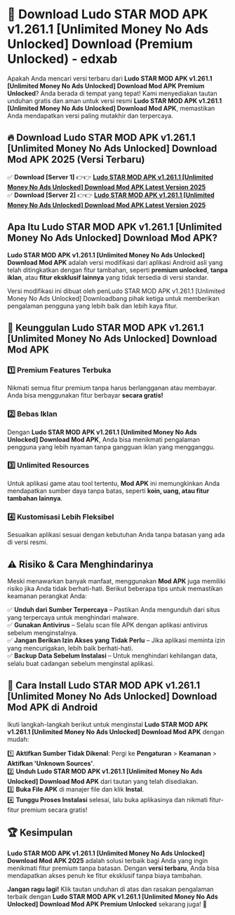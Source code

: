 # 🎯 Download Ludo STAR MOD APK v1.261.1 [Unlimited Money No Ads Unlocked] Download (Premium Unlocked) -  edxab

Apakah Anda mencari versi terbaru dari **Ludo STAR MOD APK v1.261.1 [Unlimited Money No Ads Unlocked] Download Mod APK Premium Unlocked**? Anda berada di tempat yang tepat! Kami menyediakan tautan unduhan gratis dan aman untuk versi resmi **Ludo STAR MOD APK v1.261.1 [Unlimited Money No Ads Unlocked] Download Mod APK**, memastikan Anda mendapatkan versi paling mutakhir dan terpercaya.

## 🔥 Download Ludo STAR MOD APK v1.261.1 [Unlimited Money No Ads Unlocked] Download Mod APK 2025 (Versi Terbaru)

✅ **Download [Server 1]** 👉👉 [**Ludo STAR MOD APK v1.261.1 [Unlimited Money No Ads Unlocked] Download Mod APK Latest Version 2025**](https://momento.my/?title=Ludo_STAR_MOD_APK_v1.261.1_[Unlimited_Money_No_Ads_Unlocked]_Download)  
✅ **Download [Server 2]** 👉👉 [**Ludo STAR MOD APK v1.261.1 [Unlimited Money No Ads Unlocked] Download Mod APK Latest Version 2025**](https://momento.my/?title=Ludo_STAR_MOD_APK_v1.261.1_[Unlimited_Money_No_Ads_Unlocked]_Download)  

## Apa Itu Ludo STAR MOD APK v1.261.1 [Unlimited Money No Ads Unlocked] Download Mod APK?

**Ludo STAR MOD APK v1.261.1 [Unlimited Money No Ads Unlocked] Download Mod APK** adalah versi modifikasi dari aplikasi Android asli yang telah ditingkatkan dengan fitur tambahan, seperti **premium unlocked**, **tanpa iklan**, atau **fitur eksklusif lainnya** yang tidak tersedia di versi standar.

Versi modifikasi ini dibuat oleh penLudo STAR MOD APK v1.261.1 [Unlimited Money No Ads Unlocked] Downloadbang pihak ketiga untuk memberikan pengalaman pengguna yang lebih baik dan lebih kaya fitur.

## 🎯 Keunggulan Ludo STAR MOD APK v1.261.1 [Unlimited Money No Ads Unlocked] Download Mod APK

### 1️⃣ Premium Features Terbuka
Nikmati semua fitur premium tanpa harus berlangganan atau membayar. Anda bisa menggunakan fitur berbayar **secara gratis!**

### 2️⃣ Bebas Iklan
Dengan **Ludo STAR MOD APK v1.261.1 [Unlimited Money No Ads Unlocked] Download Mod APK**, Anda bisa menikmati pengalaman pengguna yang lebih nyaman tanpa gangguan iklan yang mengganggu.

### 3️⃣ Unlimited Resources
Untuk aplikasi game atau tool tertentu, **Mod APK** ini memungkinkan Anda mendapatkan sumber daya tanpa batas, seperti **koin, uang, atau fitur tambahan lainnya**.

### 4️⃣ Kustomisasi Lebih Fleksibel
Sesuaikan aplikasi sesuai dengan kebutuhan Anda tanpa batasan yang ada di versi resmi.

## ⚠️ Risiko & Cara Menghindarinya

Meski menawarkan banyak manfaat, menggunakan **Mod APK** juga memiliki risiko jika Anda tidak berhati-hati. Berikut beberapa tips untuk memastikan keamanan perangkat Anda:

✅ **Unduh dari Sumber Terpercaya** – Pastikan Anda mengunduh dari situs yang terpercaya untuk menghindari malware.  
✅ **Gunakan Antivirus** – Selalu scan file APK dengan aplikasi antivirus sebelum menginstalnya.  
✅ **Jangan Berikan Izin Akses yang Tidak Perlu** – Jika aplikasi meminta izin yang mencurigakan, lebih baik berhati-hati.  
✅ **Backup Data Sebelum Instalasi** – Untuk menghindari kehilangan data, selalu buat cadangan sebelum menginstal aplikasi.

## 📌 Cara Install Ludo STAR MOD APK v1.261.1 [Unlimited Money No Ads Unlocked] Download Mod APK di Android

Ikuti langkah-langkah berikut untuk menginstal **Ludo STAR MOD APK v1.261.1 [Unlimited Money No Ads Unlocked] Download Mod APK** dengan mudah:

1️⃣ **Aktifkan Sumber Tidak Dikenal**: Pergi ke **Pengaturan** > **Keamanan** > **Aktifkan 'Unknown Sources'**.  
2️⃣ **Unduh Ludo STAR MOD APK v1.261.1 [Unlimited Money No Ads Unlocked] Download Mod APK** dari tautan yang telah disediakan.  
3️⃣ **Buka File APK** di manajer file dan klik **Instal**.  
4️⃣ **Tunggu Proses Instalasi** selesai, lalu buka aplikasinya dan nikmati fitur-fitur premium secara gratis!

## 🏆 Kesimpulan

**Ludo STAR MOD APK v1.261.1 [Unlimited Money No Ads Unlocked] Download Mod APK 2025** adalah solusi terbaik bagi Anda yang ingin menikmati fitur premium tanpa batasan. Dengan **versi terbaru**, Anda bisa mendapatkan akses penuh ke fitur eksklusif tanpa biaya tambahan.

**Jangan ragu lagi!** Klik tautan unduhan di atas dan rasakan pengalaman terbaik dengan **Ludo STAR MOD APK v1.261.1 [Unlimited Money No Ads Unlocked] Download Mod APK Premium Unlocked** sekarang juga! 🚀
